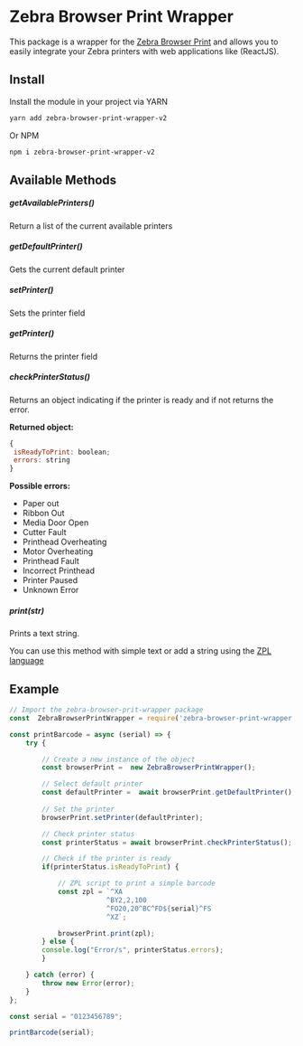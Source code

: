 # Zebra Browser Print Wrapper

This package is a wrapper for the [Zebra Browser Print](https://www.zebra.com/la/es/support-downloads/printer-software/by-request-software.html#browser-print) and allows you to easily integrate your Zebra printers with web applications like (ReactJS).

## Install

Install the module in your project via YARN

```bash
yarn add zebra-browser-print-wrapper-v2
```

Or NPM

```bash
npm i zebra-browser-print-wrapper-v2
```


## Available Methods

##### **getAvailablePrinters()**

Return a list of the current available printers

##### **getDefaultPrinter()**

Gets the current default printer

##### **setPrinter()**

Sets the printer field

##### **getPrinter()**

Returns the printer field

##### **checkPrinterStatus()**

Returns an object indicating if the printer is ready and if not returns the error.

**Returned object:**

```js
{
 isReadyToPrint: boolean;
 errors: string
}
```

**Possible errors:**

- Paper out
- Ribbon Out
- Media Door Open
- Cutter Fault
- Printhead Overheating
- Motor Overheating
- Printhead Fault
- Incorrect Printhead
- Printer Paused
- Unknown Error

##### **print(str)**

Prints a text string.

You can use this method with simple text or add a string using the [ZPL language](https://www.zebra.com/content/dam/zebra/manuals/printers/common/programming/zpl-zbi2-pm-en.pdf "ZPL language")


## Example

```js
// Import the zebra-browser-prit-wrapper package
const  ZebraBrowserPrintWrapper = require('zebra-browser-print-wrapper');

const printBarcode = async (serial) => {
    try {

        // Create a new instance of the object
        const browserPrint =  new ZebraBrowserPrintWrapper();

        // Select default printer
        const defaultPrinter =  await browserPrint.getDefaultPrinter();
    
        // Set the printer
        browserPrint.setPrinter(defaultPrinter);

        // Check printer status
        const printerStatus = await browserPrint.checkPrinterStatus();

        // Check if the printer is ready
        if(printerStatus.isReadyToPrint) {

            // ZPL script to print a simple barcode
            const zpl = `^XA
                        ^BY2,2,100
                        ^FO20,20^BC^FD${serial}^FS
                        ^XZ`;

            browserPrint.print(zpl);
        } else {
        console.log("Error/s", printerStatus.errors);
        }

    } catch (error) {
        throw new Error(error);
    }
};

const serial = "0123456789";

printBarcode(serial);
```
